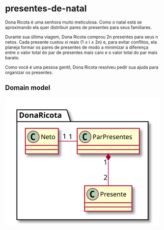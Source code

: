 # presentes-de-natal
Dona Ricota é uma senhora muito meticulosa. Como o natal está se aproximando ela quer distribuir pares de presentes para seus familiares.

Durante sua última viagem, Dona Ricota comprou 2n presentes para seus n netos. Cada presente custou xi reais (1 ≤ i ≤ 2n) e, para evitar conflitos, ela planeja formar os pares de presentes de modo a minimizar a diferença entre o valor total do par de presentes mais caro e o valor total do par mais barato.

Como você é uma pessoa gentil, Dona Ricota resolveu pedir sua ajuda para organizar os presentes.

## Domain model
![](./domain.svg)